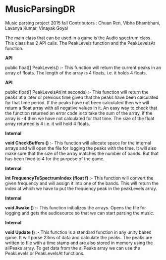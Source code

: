 # MusicParsingDR
Music parsing project 2015 fall
Contributors : Chuan Ren, Vibha Bhambhani, Lavanya Kumar, Vinayak Goyal


The main class that can be used in a game is the Audio spectrum class. This class has 2 API calls. The PeakLevels function and the PeakLevelsAt function. 

**API**

public float[] PeakLevels() :- 
This function will return the current peaks in an array of floats. The length of the array is 4 floats, i.e. it holds 4 floats. 


**API**

public float[] PeakLevelsAt(int seconds) :-
This function will return the peaks at a later or previous time given that the peaks have been calculated for that time period. If the peaks have not been calculated then we will return a float array with all negative values in it. An easy way to check that the function returned an error code is to take the sum of the array, if the array is -4 then we have not calculated for that time. The size of the float array returned is 4 i.e. it will hold 4 floats. 


**Internal**

**void CheckBuffers ()** :- 
This function will allocate space for the internal arrays and will open the file for logging the peaks with the time. It will also make sure that the size of the array matches the number of bands. But that has been fixed to 4 for the purpose of the game. 


**Internal**

**int FrequencyToSpectrumIndex (float f)** :-
This function will convert the given frequency and will assign it into one of the bands. This will return the index at which we have to put the frequency peak in the peakLevels array. 


**Internal**

**void Awake ()** :- 
This function initializes the arrays. Opens the file for logging and gets the audiosource so that we can start parsing the music. 


**Internal**

**void Update ()** :-
This function is a standard function in any unity based game. It will parse 23ms of data and calculate the peaks. The peaks are written to file with a time stamp and are also stored in memory using the allPeaks array. To get data from the allPeaks array we can use the PeakLevels or PeakLevelsAt functions.  